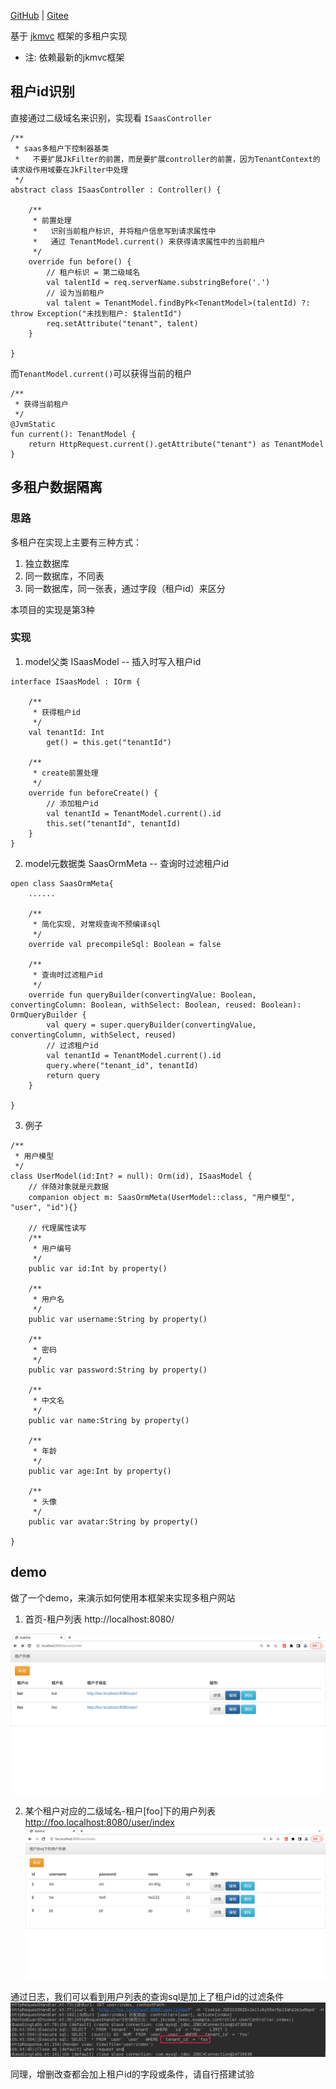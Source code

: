 [GitHub](https://github.com/shigebeyond/tenancy) | [Gitee](https://gitee.com/shigebeyond/tenancy) 

基于 [jkmvc](https://github.com/shigebeyond/jkmvc) 框架的多租户实现

- 注: 依赖最新的jkmvc框架

## 租户id识别
直接通过二级域名来识别，实现看 `ISaasController`
```
/**
 * saas多租户下控制器基类
 *   不要扩展JkFilter的前置，而是要扩展controller的前置，因为TenantContext的请求级作用域要在JkFilter中处理
 */
abstract class ISaasController : Controller() {

    /**
     * 前置处理
     *   识别当前租户标识, 并将租户信息写到请求属性中
     *   通过 TenantModel.current() 来获得请求属性中的当前租户
     */
    override fun before() {
        // 租户标识 = 第二级域名
        val talentId = req.serverName.substringBefore('.')
        // 设为当前租户
        val talent = TenantModel.findByPk<TenantModel>(talentId) ?: throw Exception("未找到租户: $talentId")
        req.setAttribute("tenant", talent)
    }

}
```

而`TenantModel.current()`可以获得当前的租户
```
/**
 * 获得当前租户
 */
@JvmStatic
fun current(): TenantModel {
    return HttpRequest.current().getAttribute("tenant") as TenantModel
}
```

## 多租户数据隔离
### 思路
多租户在实现上主要有三种方式：
1. 独立数据库
2. 同一数据库，不同表
3. 同一数据库，同一张表，通过字段（租户id）来区分

本项目的实现是第3种

### 实现
1. model父类 ISaasModel -- 插入时写入租户id
```
interface ISaasModel : IOrm {

    /**
     * 获得租户id
     */
    val tenantId: Int
        get() = this.get("tenantId")

    /**
     * create前置处理
     */
    override fun beforeCreate() {
        // 添加租户id
        val tenantId = TenantModel.current().id
        this.set("tenantId", tenantId)
    }
}
```

2. model元数据类 SaasOrmMeta -- 查询时过滤租户id

```
open class SaasOrmMeta{
    ......
    
    /**
     * 简化实现, 对常规查询不预编译sql
     */
    override val precompileSql: Boolean = false

    /**
     * 查询时过滤租户id
     */
    override fun queryBuilder(convertingValue: Boolean, convertingColumn: Boolean, withSelect: Boolean, reused: Boolean): OrmQueryBuilder {
        val query = super.queryBuilder(convertingValue, convertingColumn, withSelect, reused)
        // 过滤租户id
        val tenantId = TenantModel.current().id
        query.where("tenant_id", tenantId)
        return query
    }

}
```

3. 例子

```
/**
 * 用户模型
 */
class UserModel(id:Int? = null): Orm(id), ISaasModel {
	// 伴随对象就是元数据
	companion object m: SaasOrmMeta(UserModel::class, "用户模型", "user", "id"){}

	// 代理属性读写
	/**
	 * 用户编号
	 */
	public var id:Int by property()

	/**
	 * 用户名
	 */
	public var username:String by property()

	/**
	 * 密码
	 */
	public var password:String by property()

	/**
	 * 中文名
	 */
	public var name:String by property()

	/**
	 * 年龄
	 */
	public var age:Int by property()

	/**
	 * 头像
	 */
	public var avatar:String by property()

}
```

## demo
做了一个demo，来演示如何使用本框架来实现多租户网站

1. 首页-租户列表
http://localhost:8080/

![](img/all-tenant.png)

2. 某个租户对应的二级域名-租户[foo]下的用户列表
http://foo.localhost:8080/user/index
![](img/user-of-tenant.png)

通过日志，我们可以看到用户列表的查询sql是加上了租户id的过滤条件
![](img/select-sql.png)

同理，增删改查都会加上租户id的字段或条件，请自行搭建试验
